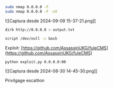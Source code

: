 ```bash
sudo nmap 0.0.0.0 -F
sudo nmap 0.0.0.0 -F -sV
```

![[Captura desde 2024-09-09 15-37-21.png]]

```bash
dirb http://0.0.0.0 > output.txt
```

```bash
script /dev/null -c bash

```




Exploit: [https://github.com/AssassinUKG/fuleCMS](https://github.com/AssassinUKG/fuleCMS)

```bash
python exploit.py 0.0.0.0:00
```

![[Captura desde 2024-08-30 14-45-30.png]]

Privilgage escaltion